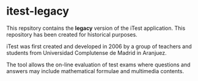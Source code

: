 itest-legacy
===========

This repsitory contains the **legacy** version of the iTest application. This repository has been created for historical purposes.

iTest was first created and developed in 2006 by a group of teachers and students from Universidad Complutense de Madrid in Aranjuez.

The tool allows the on-line evaluation of test exams where questions and answers may include mathematical formulae and multimedia contents.

